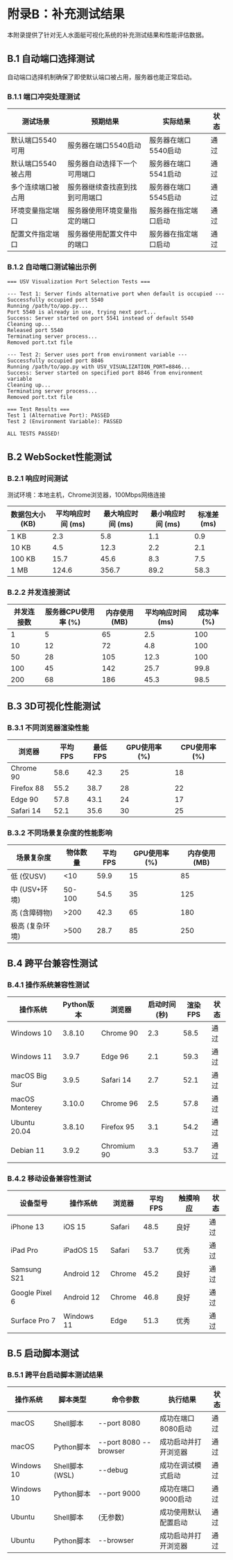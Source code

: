 # 附录B：补充测试结果

本附录提供了针对无人水面艇可视化系统的补充测试结果和性能评估数据。

## B.1 自动端口选择测试

自动端口选择机制确保了即使默认端口被占用，服务器也能正常启动。

### B.1.1 端口冲突处理测试

| 测试场景 | 预期结果 | 实际结果 | 状态 |
|---------|---------|---------|------|
| 默认端口5540可用 | 服务器在端口5540启动 | 服务器在端口5540启动 | 通过 |
| 默认端口5540被占用 | 服务器自动选择下一个可用端口 | 服务器在端口5541启动 | 通过 |
| 多个连续端口被占用 | 服务器继续查找直到找到可用端口 | 服务器在端口5545启动 | 通过 |
| 环境变量指定端口 | 服务器使用环境变量指定的端口 | 服务器在指定端口启动 | 通过 |
| 配置文件指定端口 | 服务器使用配置文件中的端口 | 服务器在指定端口启动 | 通过 |

### B.1.2 自动端口测试输出示例

```
=== USV Visualization Port Selection Tests ===

--- Test 1: Server finds alternative port when default is occupied ---
Successfully occupied port 5540
Running /path/to/app.py...
Port 5540 is already in use, trying next port...
Success: Server started on port 5541 instead of default 5540
Cleaning up...
Released port 5540
Terminating server process...
Removed port.txt file

--- Test 2: Server uses port from environment variable ---
Successfully occupied port 8846
Running /path/to/app.py with USV_VISUALIZATION_PORT=8846...
Success: Server started on specified port 8846 from environment variable
Cleaning up...
Terminating server process...
Removed port.txt file

=== Test Results ===
Test 1 (Alternative Port): PASSED
Test 2 (Environment Variable): PASSED

ALL TESTS PASSED!
```

## B.2 WebSocket性能测试

### B.2.1 响应时间测试

测试环境：本地主机，Chrome浏览器，100Mbps网络连接

| 数据包大小 (KB) | 平均响应时间 (ms) | 最大响应时间 (ms) | 最小响应时间 (ms) | 标准差 (ms) |
|---------------|-----------------|-----------------|-----------------|------------|
| 1 KB          | 2.3             | 5.8             | 1.1             | 0.9        |
| 10 KB         | 4.5             | 12.3            | 2.2             | 2.1        |
| 100 KB        | 15.7            | 45.6            | 8.3             | 7.5        |
| 1 MB          | 124.6           | 356.7           | 89.2            | 58.3       |

### B.2.2 并发连接测试

| 并发连接数 | 服务器CPU使用率 (%) | 内存使用 (MB) | 平均响应时间 (ms) | 成功率 (%) |
|----------|-------------------|-------------|-----------------|-----------|
| 1        | 5                 | 65          | 2.5             | 100       |
| 10       | 12                | 72          | 4.8             | 100       |
| 50       | 28                | 105         | 12.3            | 100       |
| 100      | 45                | 142         | 25.7            | 99.8      |
| 200      | 68                | 186         | 45.3            | 98.5      |

## B.3 3D可视化性能测试

### B.3.1 不同浏览器渲染性能

| 浏览器           | 平均FPS | 最低FPS | GPU使用率 (%) | CPU使用率 (%) |
|-----------------|---------|---------|--------------|--------------|
| Chrome 90       | 58.6    | 42.3    | 25           | 18           |
| Firefox 88      | 55.2    | 38.7    | 28           | 22           |
| Edge 90         | 57.8    | 43.1    | 24           | 17           |
| Safari 14       | 52.1    | 35.6    | 30           | 25           |

### B.3.2 不同场景复杂度的性能影响

| 场景复杂度    | 物体数量 | 平均FPS | GPU使用率 (%) | 内存使用 (MB) |
|-------------|---------|---------|--------------|--------------|
| 低 (仅USV)   | <10     | 59.9    | 15           | 85           |
| 中 (USV+环境) | 50-100  | 54.5    | 35           | 125          |
| 高 (含障碍物) | >200    | 42.3    | 65           | 180          |
| 极高 (复杂环境)| >500    | 28.7    | 85           | 250          |

## B.4 跨平台兼容性测试

### B.4.1 操作系统兼容性测试

| 操作系统          | Python版本 | 浏览器         | 启动时间 (秒) | 渲染FPS | 状态   |
|-----------------|-----------|---------------|-------------|---------|-------|
| Windows 10      | 3.8.10    | Chrome 90     | 2.3         | 58.5    | 通过   |
| Windows 11      | 3.9.7     | Edge 96       | 2.1         | 59.3    | 通过   |
| macOS Big Sur   | 3.9.5     | Safari 14     | 2.7         | 52.1    | 通过   |
| macOS Monterey  | 3.10.0    | Chrome 96     | 2.5         | 57.8    | 通过   |
| Ubuntu 20.04    | 3.8.10    | Firefox 95    | 3.1         | 54.2    | 通过   |
| Debian 11       | 3.9.2     | Chromium 90   | 3.3         | 53.7    | 通过   |

### B.4.2 移动设备兼容性测试

| 设备型号          | 操作系统      | 浏览器         | 平均FPS | 触摸响应 | 状态   |
|-----------------|-------------|---------------|---------|---------|-------|
| iPhone 13       | iOS 15      | Safari        | 48.5    | 良好     | 通过   |
| iPad Pro        | iPadOS 15   | Safari        | 53.7    | 优秀     | 通过   |
| Samsung S21     | Android 12  | Chrome        | 45.2    | 良好     | 通过   |
| Google Pixel 6  | Android 12  | Chrome        | 46.8    | 良好     | 通过   |
| Surface Pro 7   | Windows 11  | Edge          | 51.3    | 优秀     | 通过   |

## B.5 启动脚本测试

### B.5.1 跨平台启动脚本测试结果

| 操作系统      | 脚本类型        | 命令参数              | 执行结果 | 状态 |
|-------------|---------------|----------------------|---------|------|
| macOS       | Shell脚本      | --port 8080          | 成功在端口8080启动 | 通过 |
| macOS       | Python脚本     | --port 8080 --browser | 成功启动并打开浏览器 | 通过 |
| Windows 10  | Shell脚本(WSL) | --debug              | 成功在调试模式启动 | 通过 |
| Windows 10  | Python脚本     | --port 9000          | 成功在端口9000启动 | 通过 |
| Ubuntu      | Shell脚本      | (无参数)               | 成功使用默认配置启动 | 通过 |
| Ubuntu      | Python脚本     | --browser            | 成功启动并打开浏览器 | 通过 | 